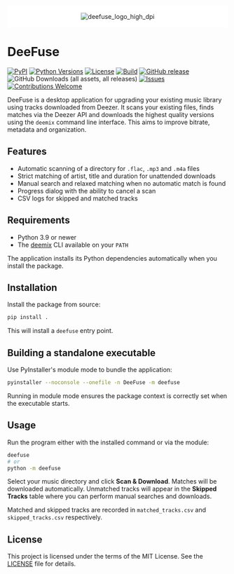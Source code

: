 <div style="
  background: white;
  padding: 16px;
  display: flex;
  justify-content: center;
">
  <img 
    src="https://github.com/user-attachments/assets/09298035-dcb7-4762-a6f3-e27165714beb" 
    alt="deefuse_logo_high_dpi" 
    style="
      max-width: 100%;
      height: auto;
      display: block;
    "
  />
</div>

# DeeFuse
[![PyPI](https://img.shields.io/pypi/v/DeeFuse)](https://pypi.org/project/DeeFuse/)
[![Python Versions](https://img.shields.io/pypi/pyversions/deefuse)](https://pypi.org/project/deefuse/)
[![License](https://img.shields.io/github/license/mojwinter/DeeFuse)](https://github.com/mojwinter/DeeFuse/blob/main/LICENSE)
[![Build](https://github.com/mojwinter/DeeFuse/actions/workflows/build.yml/badge.svg)](https://github.com/mojwinter/DeeFuse/actions/workflows/build.yml)
[![GitHub release](https://img.shields.io/github/v/release/mojwinter/DeeFuse)](https://github.com/mojwinter/DeeFuse/releases)
![GitHub Downloads (all assets, all releases)](https://img.shields.io/github/downloads/mojwinter/DeeFuse/total)
[![Issues](https://img.shields.io/github/issues/mojwinter/DeeFuse)](https://github.com/mojwinter/DeeFuse/issues)
[![Contributions Welcome](https://img.shields.io/badge/contributions-welcome-brightgreen.svg)](https://github.com/mojwinter/DeeFuse/issues)

DeeFuse is a desktop application for upgrading your existing music library using tracks downloaded from Deezer. It scans your existing files, finds matches via the Deezer API and downloads the highest quality versions using the `deemix` command line interface. This aims to improve bitrate, metadata and organization.

## Features

- Automatic scanning of a directory for `.flac`, `.mp3` and `.m4a` files
- Strict matching of artist, title and duration for unattended downloads
- Manual search and relaxed matching when no automatic match is found
- Progress dialog with the ability to cancel a scan
- CSV logs for skipped and matched tracks

## Requirements

- Python 3.9 or newer
- The [deemix](https://deemix.app/) CLI available on your `PATH`

The application installs its Python dependencies automatically when you install the package.

## Installation

Install the package from source:

```bash
pip install .
```

This will install a `deefuse` entry point.

## Building a standalone executable

Use PyInstaller's module mode to bundle the application:

```bash
pyinstaller --noconsole --onefile -n DeeFuse -m deefuse
```

Running in module mode ensures the package context is correctly set when the
executable starts.

## Usage

Run the program either with the installed command or via the module:

```bash
deefuse
# or
python -m deefuse
```

Select your music directory and click **Scan & Download**. Matches will be downloaded automatically. Unmatched tracks will appear in the **Skipped Tracks** table where you can perform manual searches and downloads.

Matched and skipped tracks are recorded in `matched_tracks.csv` and `skipped_tracks.csv` respectively.

## License

This project is licensed under the terms of the MIT License. See the [LICENSE](LICENSE) file for details.
